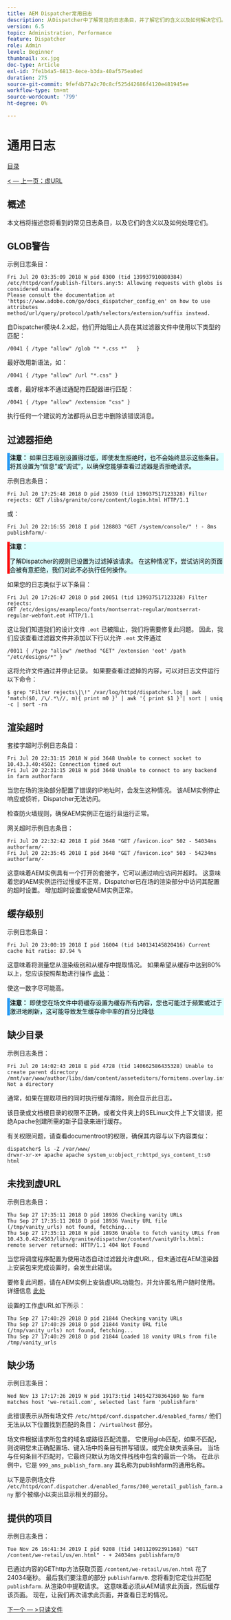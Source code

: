 ```yaml
---
title: AEM Dispatcher常用日志
description: 从Dispatcher中了解常见的日志条目，并了解它们的含义以及如何解决它们。
version: 6.5
topic: Administration, Performance
feature: Dispatcher
role: Admin
level: Beginner
thumbnail: xx.jpg
doc-type: Article
exl-id: 7fe1b4a5-6813-4ece-b3da-40af575ea0ed
duration: 275
source-git-commit: 9fef4b77a2c70c8cf525d42686f4120e481945ee
workflow-type: tm+mt
source-wordcount: '799'
ht-degree: 0%

---
```


# 通用日志

[目录](./overview.md)

[&lt; — 上一页：虚URL](./disp-vanity-url.md)

## 概述

本文档将描述您将看到的常见日志条目，以及它们的含义以及如何处理它们。

## GLOB警告

示例日志条目：

```
Fri Jul 20 03:35:09 2018 W pid 8300 (tid 139937910880384) /etc/httpd/conf/publish-filters.any:5: Allowing requests with globs is considered unsafe.
Please consult the documentation at 'https://www.adobe.com/go/docs_dispatcher_config_en' on how to use attributes 
method/url/query/protocol/path/selectors/extension/suffix instead.
```

自Dispatcher模块4.2.x起，他们开始阻止人员在其过滤器文件中使用以下类型的匹配：

```
/0041 { /type "allow" /glob "* *.css *"   }
```

最好改用新语法，如：

```
/0041 { /type "allow" /url "*.css" }
```

或者，最好根本不通过通配符匹配器进行匹配：

```
/0041 { /type "allow" /extension "css" }
```

执行任何一个建议的方法都将从日志中删除该错误消息。

## 过滤器拒绝


<div style="color: #000;border-left: 6px solid #2196F3;background-color:#ddffff;"><b>注意：</b>
如果日志级别设置得过低，即使发生拒绝时，也不会始终显示这些条目。 将其设置为“信息”或“调试”，以确保您能够查看过滤器是否拒绝请求。
</div>

示例日志条目：

```
Fri Jul 20 17:25:48 2018 D pid 25939 (tid 139937517123328) Filter rejects: GET /libs/granite/core/content/login.html HTTP/1.1
```

或：

```
Fri Jul 20 22:16:55 2018 I pid 128803 "GET /system/console/" ! - 8ms publishfarm/-
```

<div style="color: #000;border-left: 6px solid red;background-color:#ddffff;"><b>注意：</b>

了解Dispatcher的规则已设置为过滤掉该请求。 在这种情况下，尝试访问的页面会被有意拒绝，我们对此不必执行任何操作。
</div>

如果您的日志类似于以下条目：

```
Fri Jul 20 17:26:47 2018 D pid 20051 (tid 139937517123328) Filter rejects: 
GET /etc/designs/exampleco/fonts/montserrat-regular/montserrat-regular-webfont.eot HTTP/1.1
```

这让我们知道我们的设计文件 `.eot` 已被阻止，我们将需要修复此问题。
因此，我们应该查看过滤器文件并添加以下行以允许 `.eot` 文件通过

```
/0011 { /type "allow" /method "GET" /extension 'eot' /path "/etc/designs/*" }
```

这将允许文件通过并停止记录。
如果要查看过滤掉的内容，可以对日志文件运行以下命令：

```
$ grep "Filter rejects\|\!" /var/log/httpd/dispatcher.log | awk 'match($0, /\/.*\//, m){ print m0 }' | awk '{ print $1 }'| sort | uniq -c | sort -rn
```

## 渲染超时

套接字超时示例日志条目：

```
Fri Jul 20 22:31:15 2018 W pid 3648 Unable to connect socket to 10.43.3.40:4502: Connection timed out 
Fri Jul 20 22:31:15 2018 W pid 3648 Unable to connect to any backend in farm authorfarm
```

当您在场的渲染部分配置了错误的IP地址时，会发生这种情况。 该AEM实例停止响应或侦听，Dispatcher无法访问。

检查防火墙规则，确保AEM实例正在运行且运行正常。

网关超时示例日志条目：

```
Fri Jul 20 22:32:42 2018 I pid 3648 "GET /favicon.ico" 502 - 54034ms authorfarm/- 
Fri Jul 20 22:35:45 2018 I pid 3648 "GET /favicon.ico" 503 - 54234ms authorfarm/-
```

这意味着AEM实例具有一个打开的套接字，它可以通过响应访问并超时。 这意味着您的AEM实例运行过慢或不正常，Dispatcher已在场的渲染部分中访问其配置的超时设置。 增加超时设置或使AEM实例正常。

## 缓存级别

示例日志条目：

```
Fri Jul 20 23:00:19 2018 I pid 16004 (tid 140134145820416) Current cache hit ratio: 87.94 %
```

这意味着将测量您从渲染级别和从缓存中提取情况。 如果希望从缓存中达到80%以上，您应该按照帮助进行操作 [此处](https://experienceleague.adobe.com/docs/experience-cloud-kcs/kbarticles/KA-17458.html%3Flang%3Den)：

使这一数字尽可能高。

<div style="color: #000;border-left: 6px solid #2196F3;background-color:#ddffff;"><b>注意：</b>
即使您在场文件中将缓存设置为缓存所有内容，您也可能过于频繁或过于激进地刷新，这可能导致发生缓存命中率的百分比降低
</div>

## 缺少目录

示例日志条目：

```
Fri Jul 20 14:02:43 2018 E pid 4728 (tid 140662586435328) Unable to create parent directory /mnt/var/www/author/libs/dam/content/asseteditors/formitems.overlay.infinity.json/application: Not a directory
```

通常，如果在提取项目的同时执行缓存清除，则会显示此日志。

该目录或文档根目录的权限不正确，或者文件夹上的SELinux文件上下文错误，拒绝Apache创建所需的新子目录来进行缓存。

有关权限问题，请查看documentroot的权限，确保其内容与以下内容类似：

```
dispatcher$ ls -Z /var/www/
drwxr-xr-x+ apache apache system_u:object_r:httpd_sys_content_t:s0 html
```

## 未找到虚URL

示例日志条目：

```
Thu Sep 27 17:35:11 2018 D pid 18936 Checking vanity URLs 
Thu Sep 27 17:35:11 2018 D pid 18936 Vanity URL file (/tmp/vanity_urls) not found, fetching... 
Thu Sep 27 17:35:11 2018 W pid 18936 Unable to fetch vanity URLs from 10.43.0.42:4503/libs/granite/dispatcher/content/vanityUrls.html: remote server returned: HTTP/1.1 404 Not Found
```

当您将调度程序配置为使用动态自动过滤器允许虚URL，但未通过在AEM渲染器上安装包来完成设置时，会发生此错误。

要修复此问题，请在AEM实例上安装虚URL功能包，并允许匿名用户随时使用。 详细信息 [此处](https://experienceleague.adobe.com/docs/experience-cloud-kcs/kbarticles/KA-17463.html%3Flang%3Den)

设置的工作虚URL如下所示：

```
Thu Sep 27 17:40:29 2018 D pid 21844 Checking vanity URLs 
Thu Sep 27 17:40:29 2018 D pid 21844 Vanity URL file (/tmp/vanity_urls) not found, fetching... 
Thu Sep 27 17:40:29 2018 D pid 21844 Loaded 18 vanity URLs from file /tmp/vanity_urls
```

## 缺少场

示例日志条目：

```
Wed Nov 13 17:17:26 2019 W pid 19173:tid 140542738364160 No farm matches host 'we-retail.com', selected last farm 'publishfarm'
```

此错误表示从所有场文件 `/etc/httpd/conf.dispatcher.d/enabled_farms/` 他们无法从以下位置找到匹配的条目： `/virtualhost` 部分。

场文件根据请求所包含的域名或路径匹配流量。 它使用glob匹配，如果不匹配，则说明您未正确配置场、键入场中的条目有拼写错误，或完全缺失该条目。 当场与任何条目不匹配时，它最终只默认为场文件栈栈中包含的最后一个场。 在此示例中，它是 `999_ams_publish_farm.any` 其名称为publishfarm的通用名称。

以下是示例场文件 `/etc/httpd/conf.dispatcher.d/enabled_farms/300_weretail_publish_farm.any` 那个被缩小以突出显示相关的部分。

## 提供的项目

示例日志条目：

```
Tue Nov 26 16:41:34 2019 I pid 9208 (tid 140112092391168) "GET /content/we-retail/us/en.html" - + 24034ms publishfarm/0
```

已通过内容的GEThttp方法获取页面 `/content/we-retail/us/en.html` 花了24034毫秒。 最后我们要注意的部分 `publishfarm/0`. 您将看到它定位并匹配 `publishfarm`. 从渲染0中提取请求。 这意味着必须从AEM请求此页面，然后缓存该页面。 现在，让我们再次请求此页面，并查看日志的情况。

[下一个 — >只读文件](./immutable-files.md)
